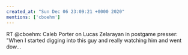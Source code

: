 ```yaml
---
created_at: "Sun Dec 06 23:09:21 +0000 2020"
mentions: ['cboehm']
---
```


RT @cboehm: Caleb Porter on Lucas Zelarayan in postgame presser: "When I started digging into this guy and really watching him and went dow…